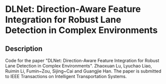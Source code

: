 # DLNet: Direction-Aware Feature Integration for Robust Lane Detection in Complex Environments

## Description
Code for the paper "DLNet: Direction-Aware Feature Integration for Robust Lane Detection in Complex Environments". Zhaoxuan Lu, Lyuchao Liao, Ruimin Li, Fumin~Zou, Sijing~Cai and Guangjie Han. The paper is submitted to IEEE Transactions on Intelligent Transportation Systems.
